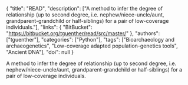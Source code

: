 {
  "title": "READ",
  "description": ["A method to infer the degree of relationship (up to second degree, i.e. nephew/niece-uncle/aunt, grandparent-grandchild or half-siblings) for a pair of low-coverage individuals."],
  "links": {
    "BitBucket": "https://bitbucket.org/tguenther/read/src/master/"
  },
  "authors": ["tguenther"],
  "categories": ["Python"],
  "tags": ["Bioarchaeology and archaeogenetics", "Low-coverage adapted population-genetics tools", "Ancient DNA"],
  "doi": null
}

<!-- Generated by csv2md.R – do not edit by hand -->

A method to infer the degree of relationship (up to second degree, i.e. nephew/niece-uncle/aunt, grandparent-grandchild or half-siblings) for a pair of low-coverage individuals.
